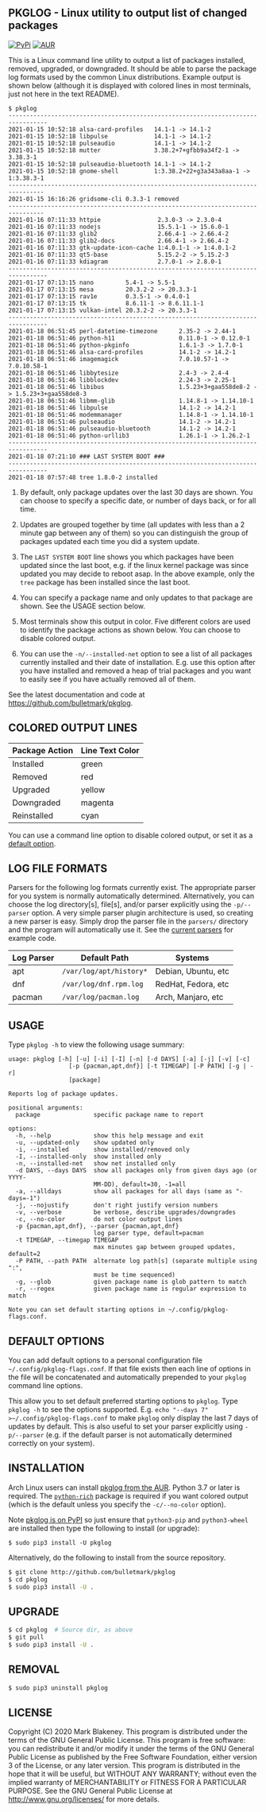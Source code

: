 ## PKGLOG - Linux utility to output list of changed packages
[![PyPi](https://img.shields.io/pypi/v/pkglog)](https://pypi.org/project/pkglog/)
[![AUR](https://img.shields.io/aur/version/pkglog)](https://aur.archlinux.org/packages/pkglog/)

This is a Linux command line utility to output a list of packages
installed, removed, upgraded, or downgraded. It should be able to parse
the package log formats used by the common Linux distributions. Example
output is shown below (although it is displayed with colored lines
in most terminals, just not here in the text README).

```
$ pkglog
---------------------------------------------------------------------------------
2021-01-15 10:52:18 alsa-card-profiles   14.1-1 -> 14.1-2
2021-01-15 10:52:18 libpulse             14.1-1 -> 14.1-2
2021-01-15 10:52:18 pulseaudio           14.1-1 -> 14.1-2
2021-01-15 10:52:18 mutter               3.38.2+7+gfbb9a34f2-1 -> 3.38.3-1
2021-01-15 10:52:18 pulseaudio-bluetooth 14.1-1 -> 14.1-2
2021-01-15 10:52:18 gnome-shell          1:3.38.2+22+g3a343a8aa-1 -> 1:3.38.3-1
--------------------------------------------------------------------------------
2021-01-15 16:16:26 gridsome-cli 0.3.3-1 removed
--------------------------------------------------------------------------------
2021-01-16 07:11:33 httpie                2.3.0-3 -> 2.3.0-4
2021-01-16 07:11:33 nodejs                15.5.1-1 -> 15.6.0-1
2021-01-16 07:11:33 glib2                 2.66.4-1 -> 2.66.4-2
2021-01-16 07:11:33 glib2-docs            2.66.4-1 -> 2.66.4-2
2021-01-16 07:11:33 gtk-update-icon-cache 1:4.0.1-1 -> 1:4.0.1-2
2021-01-16 07:11:33 qt5-base              5.15.2-2 -> 5.15.2-3
2021-01-16 07:11:33 kdiagram              2.7.0-1 -> 2.8.0-1
---------------------------------------------------------------------------------
2021-01-17 07:13:15 nano         5.4-1 -> 5.5-1
2021-01-17 07:13:15 mesa         20.3.2-2 -> 20.3.3-1
2021-01-17 07:13:15 rav1e        0.3.5-1 -> 0.4.0-1
2021-01-17 07:13:15 tk           8.6.11-1 -> 8.6.11.1-1
2021-01-17 07:13:15 vulkan-intel 20.3.2-2 -> 20.3.3-1
---------------------------------------------------------------------------------
2021-01-18 06:51:45 perl-datetime-timezone      2.35-2 -> 2.44-1
2021-01-18 06:51:46 python-h11                  0.11.0-1 -> 0.12.0-1
2021-01-18 06:51:46 python-pkginfo              1.6.1-3 -> 1.7.0-1
2021-01-18 06:51:46 alsa-card-profiles          14.1-2 -> 14.2-1
2021-01-18 06:51:46 imagemagick                 7.0.10.57-1 -> 7.0.10.58-1
2021-01-18 06:51:46 libbytesize                 2.4-3 -> 2.4-4
2021-01-18 06:51:46 libblockdev                 2.24-3 -> 2.25-1
2021-01-18 06:51:46 libibus                     1.5.23+3+gaa558de8-2 -> 1.5.23+3+gaa558de8-3
2021-01-18 06:51:46 libmm-glib                  1.14.8-1 -> 1.14.10-1
2021-01-18 06:51:46 libpulse                    14.1-2 -> 14.2-1
2021-01-18 06:51:46 modemmanager                1.14.8-1 -> 1.14.10-1
2021-01-18 06:51:46 pulseaudio                  14.1-2 -> 14.2-1
2021-01-18 06:51:46 pulseaudio-bluetooth        14.1-2 -> 14.2-1
2021-01-18 06:51:46 python-urllib3              1.26.1-1 -> 1.26.2-1
---------------------------------------------------------------------------------
2021-01-18 07:21:10 ### LAST SYSTEM BOOT ###
---------------------------------------------------------------------------------
2021-01-18 07:57:48 tree 1.8.0-2 installed
```

1. By default, only package updates over the last 30 days are shown. You
   can choose to specify a specific date, or number of days back, or for
   all time.

2. Updates are grouped together by time (all updates with less than a 2
   minute gap between any of them) so you can distinguish the group of
   packages updated each time you did a system update.

3. The `LAST SYSTEM BOOT` line shows you which packages have been
   updated since the last boot, e.g. if the linux kernel package was
   since updated you may decide to reboot asap. In the above example,
   only the `tree` package has been installed since the last boot.

4. You can specify a package name and only updates to that package are
   shown. See the USAGE section below.

5. Most terminals show this output in color. Five different colors are
   used to identify the package actions as shown below.
   You can choose to disable colored output.

6. You can use the `-n/--installed-net` option to see a list of all
   packages currently installed and their date of installation. E.g. use
   this option after you have installed and removed a heap of trial
   packages and you want to easily see if you have actually removed all
   of them.

See the latest documentation and code at https://github.com/bulletmark/pkglog.

## COLORED OUTPUT LINES

|Package Action|Line Text Color
|--------------|-----
|Installed     |green
|Removed       |red
|Upgraded      |yellow
|Downgraded    |magenta
|Reinstalled   |cyan

You can use a command line option to disable colored output, or set it
as a [default option](#default-options).

## LOG FILE FORMATS

Parsers for the following log formats currently exist. The appropriate
parser for you system is normally automatically determined.
Alternatively, you can choose the log directory[s], file[s], and/or
parser explicitly using the `-p/--parser` option. A very simple parser
plugin architecture is used, so creating a new parser is easy. Simply
drop the parser file in the `parsers/` directory and the program will
automatically use it. See the [current parsers](pkglog/parsers) for
example code.

|Log Parser|Default Path           |Systems            |
|----------|-----------------------|-------------------|
|apt       |`/var/log/apt/history*`|Debian, Ubuntu, etc|
|dnf       |`/var/log/dnf.rpm.log` |RedHat, Fedora, etc|
|pacman    |`/var/log/pacman.log`  |Arch, Manjaro, etc |

## USAGE

Type `pkglog -h` to view the following usage summary:

```
usage: pkglog [-h] [-u] [-i] [-I] [-n] [-d DAYS] [-a] [-j] [-v] [-c]
                 [-p {pacman,apt,dnf}] [-t TIMEGAP] [-P PATH] [-g | -r]
                 [package]

Reports log of package updates.

positional arguments:
  package               specific package name to report

options:
  -h, --help            show this help message and exit
  -u, --updated-only    show updated only
  -i, --installed       show installed/removed only
  -I, --installed-only  show installed only
  -n, --installed-net   show net installed only
  -d DAYS, --days DAYS  show all packages only from given days ago (or YYYY-
                        MM-DD), default=30, -1=all
  -a, --alldays         show all packages for all days (same as "-days=-1")
  -j, --nojustify       don't right justify version numbers
  -v, --verbose         be verbose, describe upgrades/downgrades
  -c, --no-color        do not color output lines
  -p {pacman,apt,dnf}, --parser {pacman,apt,dnf}
                        log parser type, default=pacman
  -t TIMEGAP, --timegap TIMEGAP
                        max minutes gap between grouped updates, default=2
  -P PATH, --path PATH  alternate log path[s] (separate multiple using ":",
                        must be time sequenced)
  -g, --glob            given package name is glob pattern to match
  -r, --regex           given package name is regular expression to match

Note you can set default starting options in ~/.config/pkglog-flags.conf.
```

## DEFAULT OPTIONS

You can add default options to a personal configuration file
`~/.config/pkglog-flags.conf`. If that file exists then each line of
options in the file will be concatenated and automatically prepended
to your `pkglog` command line options.

This allow you to set default preferred starting options to `pkglog`.
Type `pkglog -h` to see the options supported.
E.g. `echo "--days 7" >~/.config/pkglog-flags.conf` to make `pkglog`
only display the last 7 days of updates by default. This is also useful
to set your parser explicitly using `-p/--parser` (e.g. if the default
parser is not automatically determined correctly on your system).

## INSTALLATION

Arch Linux users can install [pkglog from the
AUR](https://aur.archlinux.org/packages/pkglog). Python 3.7 or later is
required. The [`python-rich`](https://pypi.org/project/rich/) package is
required if you want colored output (which is the default unless you
specify the `-c/--no-color` option).

Note [pkglog is on PyPI](https://pypi.org/project/pkglog/) so just
ensure that `python3-pip` and `python3-wheel` are installed then type
the following to install (or upgrade):

```
$ sudo pip3 install -U pkglog
```

Alternatively, do the following to install from the source repository.

```sh
$ git clone http://github.com/bulletmark/pkglog
$ cd pkglog
$ sudo pip3 install -U .
```

## UPGRADE

```sh
$ cd pkglog  # Source dir, as above
$ git pull
$ sudo pip3 install -U .
```

## REMOVAL

```sh
$ sudo pip3 uninstall pkglog
```

## LICENSE

Copyright (C) 2020 Mark Blakeney. This program is distributed under the
terms of the GNU General Public License.
This program is free software: you can redistribute it and/or modify it
under the terms of the GNU General Public License as published by the
Free Software Foundation, either version 3 of the License, or any later
version.
This program is distributed in the hope that it will be useful, but
WITHOUT ANY WARRANTY; without even the implied warranty of
MERCHANTABILITY or FITNESS FOR A PARTICULAR PURPOSE. See the GNU General
Public License at <http://www.gnu.org/licenses/> for more details.
